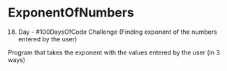 # ExponentOfNumbers
18. Day - #100DaysOfCode Challenge (Finding exponent of the numbers entered by the user)

Program that takes the exponent with the values entered by the user (in 3 ways)
